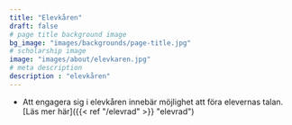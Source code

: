 ```yaml
---
title: "Elevkåren"
draft: false
# page title background image
bg_image: "images/backgrounds/page-title.jpg"
# scholarship image
image: "images/about/elevkaren.jpg"
# meta description
description : "elevkåren"
---
```


* Att engagera sig i elevkåren innebär möjlighet att föra elevernas talan. [Läs mer här]({{< ref "/elevrad" >}} "elevrad") 